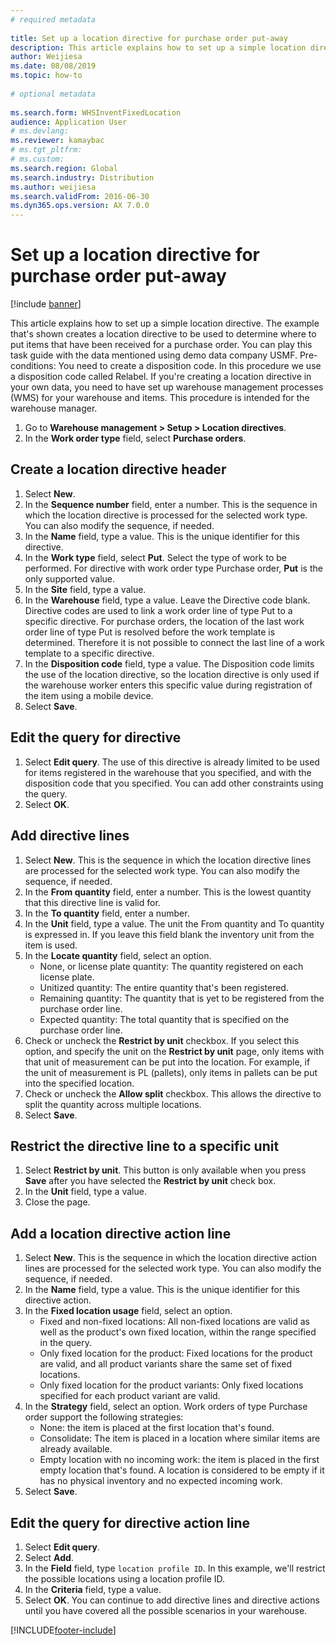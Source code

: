 ```yaml
--- 
# required metadata 
 
title: Set up a location directive for purchase order put-away
description: This article explains how to set up a simple location directive. 
author: Weijiesa
ms.date: 08/08/2019
ms.topic: how-to 
 
# optional metadata 
 
ms.search.form: WHSInventFixedLocation
audience: Application User 
# ms.devlang:  
ms.reviewer: kamaybac
# ms.tgt_pltfrm:  
# ms.custom:  
ms.search.region: Global
ms.search.industry: Distribution
ms.author: weijiesa
ms.search.validFrom: 2016-06-30 
ms.dyn365.ops.version: AX 7.0.0 
---
```

# Set up a location directive for purchase order put-away

[!include [banner](../../includes/banner.md)]

This article explains how to set up a simple location directive. The example that's shown creates a location directive to be used to determine where to put items that have been received for a purchase order. You can play this task guide with the data mentioned using demo data company USMF. Pre-conditions: You need to create a disposition code. In this procedure we use a disposition code called Relabel. If you're creating a location directive in your own data, you need to have set up warehouse management processes (WMS) for your warehouse and items. This procedure is intended for the warehouse manager.

1. Go to **Warehouse management > Setup > Location directives**.
2. In the **Work order type** field, select **Purchase orders**.

## Create a location directive header
1. Select **New**.
2. In the **Sequence number** field, enter a number. This is the sequence in which the location directive is processed for the selected work type. You can also modify the sequence, if needed.  
3. In the **Name** field, type a value. This is the unique identifier for this directive.  
4. In the **Work type** field, select **Put**. Select the type of work to be performed. For directive with work order type Purchase order, **Put** is the only supported value.  
5. In the **Site** field, type a value.
6. In the **Warehouse** field, type a value. Leave the Directive code blank.  Directive codes are used to link a work order line of type Put to a specific directive. For purchase orders, the location of the last work order line of type Put is resolved before the work template is determined. Therefore it is not possible to connect the last line of a work template to a specific directive.   
7. In the **Disposition code** field, type a value. The Disposition code limits the use of the location directive, so the location directive is only used if the warehouse worker enters this specific value during registration of the item using a mobile device.  
8. Select **Save**.

## Edit the query for directive
1. Select **Edit query**. The use of this directive is already limited to be used for items registered in the warehouse that you specified, and with the disposition code that you specified. You can add other constraints using the query.  
2. Select **OK**.

## Add directive lines
1. Select **New**. This is the sequence in which the location directive lines are processed for the selected work type. You can also modify the sequence, if needed.  
2. In the **From quantity** field, enter a number. This is the lowest quantity that this directive line is valid for.  
3. In the **To quantity** field, enter a number.
4. In the **Unit** field, type a value. The unit the From quantity and To quantity is expressed in. If you leave this field blank the inventory unit from the item is used.  
5. In the **Locate quantity** field, select an option.
    - None, or license plate quantity: The quantity registered on each license plate.  
    - Unitized quantity: The entire quantity that's been registered.  
    - Remaining quantity: The quantity that is yet to be registered from the purchase order line.  
    - Expected quantity: The total quantity that is specified on the purchase order line.  
6. Check or uncheck the **Restrict by unit** checkbox. If you select this option, and specify the unit on the **Restrict by unit** page, only items with that unit of measurement can be put into the location. For example, if the unit of measurement is PL (pallets), only items in pallets can be put into the specified location.  
7. Check or uncheck the **Allow split** checkbox. This allows the directive to split the quantity across multiple locations.  
8. Select **Save**.

## Restrict the directive line to a specific unit
1. Select **Restrict by unit**. This button is only available when you press **Save** after you have selected the **Restrict by unit** check box.  
2. In the **Unit** field, type a value.
3. Close the page.

## Add a location directive action line
1. Select **New**. This is the sequence in which the location directive action lines are processed for the selected work type. You can also modify the sequence, if needed.  
2. In the **Name** field, type a value. This is the unique identifier for this directive action.  
3. In the **Fixed location usage** field, select an option.
    - Fixed and non-fixed locations: All non-fixed locations are valid as well as the product's own fixed location, within the range specified in the query.  
    - Only fixed location for the product: Fixed locations for the product are valid, and all product variants share the same set of fixed locations.  
    - Only fixed location for the product variants: Only fixed locations specified for each product variant are valid.  
4. In the **Strategy** field, select an option. Work orders of type Purchase order support the following strategies: 
    - None: the item is placed at the first location that's found.  
    - Consolidate: The item is placed in a location where similar items are already available.  
    - Empty location with no incoming work: the item is placed in the first empty location that's found. A location is considered to be empty if it has no physical inventory and no expected incoming work.  
5. Select **Save**.

## Edit the query for directive action line
1. Select **Edit query**.
2. Select **Add**.
3. In the **Field** field, type `location profile ID`. In this example, we'll restrict the possible locations using a location profile ID.  
4. In the **Criteria** field, type a value.
5. Select **OK**. You can continue to add directive lines and directive actions until you have covered all the possible scenarios in your warehouse.  



[!INCLUDE[footer-include](../../../includes/footer-banner.md)]